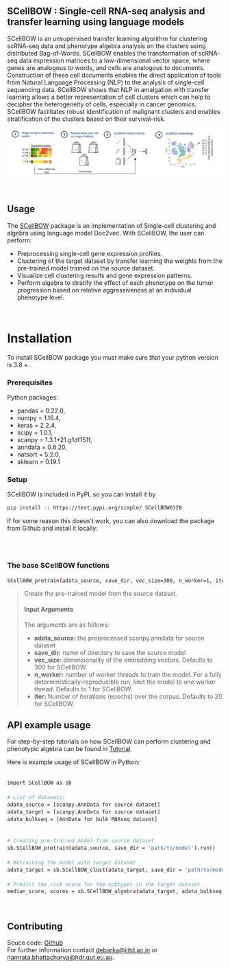 ## SCellBOW : Single-cell RNA-seq analysis and transfer learning using language models

SCellBOW is an unsupervised transfer learning algorithm for clustering scRNA-seq data and phenotype algebra analysis on the clusters using distributed Bag-of-Words. SCellBOW enables the transformation of scRNA-seq data expression matrices to a low-dimensional vector space, where genes are analogous to words, and cells are analogous to documents. Construction of these cell documents enables the direct application of tools from Natural Language Processing (NLP) to the analysis of single-cell sequencing data. SCellBOW shows that NLP in amalgation with transfer learning allows a better representation of cell clusters which can help to decipher the heterogeneity of cells, especially in cancer genomics. SCellBOW facilitates robust identification of malignant clusters and enables stratification of the clusters based on their survival-risk.


![SCellBOW workflow](Data/images/SCellBOW.png)

<!-- \For thorough details, see our paper: [https://www.nature.com/articles/s41467-020-15851-3](https://www.nature.com/articles/s41467-020-15851-3) -->
<br>

## Usage

The [SCellBOW](https://github.com/cellsemantics/SCellBOW) package is an implementation of Single-cell clustering and algebra using language model Doc2vec. With SCellBOW, the user can perform:

- Preprocessing single-cell gene expression profiles.
- Clustering of the target dataset by transfer learning the weights from the pre-trained model trained on the source dataset.
- Visualize cell clustering results and gene expression patterns.
- Perform algebra to stratify the effect of each phenotype on the tumor progression based on relative aggressiveness at an individual phenotype level. 

<br>


# Installation

To install SCellBOW package you must make sure that your python version is 3.8 +. 

### Prerequisites

Python packages:
- pandas = 0.22.0, 
- numpy = 1.16.4, 
- keras = 2.2.4, 
- scipy = 1.0.1, 
- scanpy = 1.3.1+21.g1df151f, 
- anndata = 0.6.20, 
- natsort = 5.2.0, 
- sklearn = 0.19.1



### Setup

SCellBOW is included in PyPI, so you can install it by

```bash
pip install -i https://test.pypi.org/simple/ SCellBOW0328
```

If for some reason this doesn't work, you can also download the package from Github and install it locally:

```bash

```
<br>

### The base SCellBOW functions

```bash
SCellBOW_pretrain(adata_source, save_dir, vec_size=300, n_worker=1, iter=20)
```

> Create the pre-trained model from the source dataset.
> #### Input Arguments
> The arguments are as follows:
> - **adata_source:**  the preprocessed scanpy.anndata for source dataset
> - **save_dir:** name of directory to save the source model
> - **vec_size:** dimensionality of the embedding vectors. Defaults to 300 for SCellBOW. 
> - **n_worker:** number of worker threads to train the model. For a fully deterministically-reproducible run, limit the model to one worker thread. Defaults to 1 for SCellBOW. 
> - **iter:** Number of iterations (epochs) over the corpus. Defaults to 20 for SCellBOW.

## API example usage

For step-by-step tutorials on how SCellBOW can perform clustering and phenotypic algebra can be found in [Tutorial](https://eleozzr.github.io/desc/tutorial.html).


Here is example usage of SCellBOW in Python:

```bash

import SCellBOW as sb

# List of datasets:
adata_source = [scanpy.AnnData for source dataset]
adata_target = [scanpy.AnnData for source dataset]
adata_bulkseq = [AnnData for bulk RNAseq dataset]


# Creating pre-trained model from source dataset
sb.SCellBOW_pretrain(adata_source, save_dir = 'path/to/model').run()

# Retraining the model with target dataset  
adata_target = sb.SCellBOW_clust(adata_target, save_dir = 'path/to/model').run()

# Predict the risk score for the subtypes in the target dataset
median_score, scores = sb.SCellBOW_algebra(adata_target, adata_bulkseq, save_dir = 'path/to/model').run()

```
<br>

## Contributing
Souce code: [Github](https://github.com/cellsemantics/SCellBOW)  
For further information contact debarka@iiitd.ac.in or namrata.bhattacharya@hdr.qut.eu.au. 











